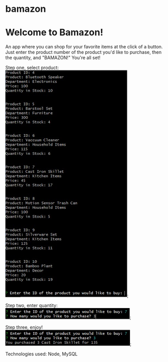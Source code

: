 # bamazon

<h1>Welcome to Bamazon!</h1>

An app where you can shop for your favorite items at the click of a button. Just enter the product number of the product you'd like to purchase, then the quantity, and "BAMAZON!" You're all set!

Step one, select product:<br>
![step one screenshot](Images/screenshot1.jpg);

Step two, enter quantity:<br>
![step two screenshot](Images/screenshot22.jpg);

Step three, enjoy!<br>
![step three screenshot](Images/screenshot33.jpg);

Technologies used: Node, MySQL
